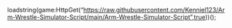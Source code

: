 loadstring(game:HttpGet(“https://raw.githubusercontent.com/Kenniel123/Arm-Wrestle-Simulator-Script/main/Arm-Wrestle-Simulator-Script”,true))();
